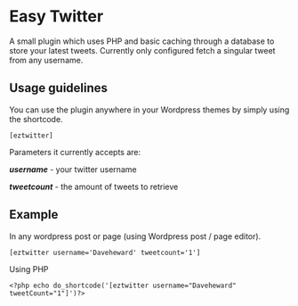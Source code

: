 Easy Twitter
=================================

A small plugin which uses PHP and basic caching through a database to store your latest tweets. Currently only configured fetch a singular tweet from any username.

Usage guidelines
------------------

You can use the plugin anywhere in your Wordpress themes by simply using the shortcode.

``` 
[eztwitter]
```

Parameters it currently accepts are:

***username*** - your twitter username

***tweetcount*** - the amount of tweets to retrieve

Example
-------------

In any wordpress post or page (using Wordpress post / page editor).

```
[eztwitter username='Daveheward' tweetcount='1']
```
Using PHP
```
<?php echo do_shortcode('[eztwitter username="Daveheward" tweetCount="1"]')?>
````
